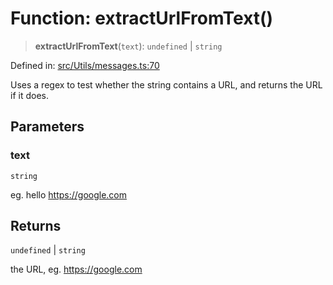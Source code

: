 # Function: extractUrlFromText()

> **extractUrlFromText**(`text`): `undefined` \| `string`

Defined in: [src/Utils/messages.ts:70](https://github.com/Fokusdotid/Baileys/blob/deec6cc75a88a82eaeedf16b76aa9218b2c772e3/src/Utils/messages.ts#L70)

Uses a regex to test whether the string contains a URL, and returns the URL if it does.

## Parameters

### text

`string`

eg. hello https://google.com

## Returns

`undefined` \| `string`

the URL, eg. https://google.com
